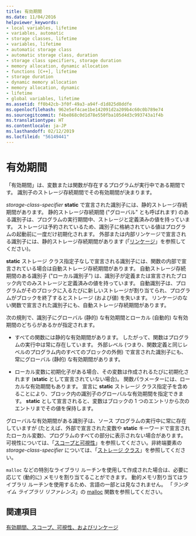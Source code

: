 ```yaml
---
title: 有効期間
ms.date: 11/04/2016
helpviewer_keywords:
- local variables, lifetime
- variables, automatic
- storage classes, lifetime
- variables, lifetime
- automatic storage class
- automatic storage class, duration
- storage class specifiers, storage duration
- memory allocation, dynamic allocation
- functions [C++], lifetime
- storage duration
- dynamic memory allocation
- memory allocation, dynamic
- lifetime
- global variables, lifetime
ms.assetid: ff0b42cb-3f0f-49a3-a94f-d1d825d8ddfe
ms.openlocfilehash: 962e5ef4cae1be142091d2a209b4c60c0b789e74
ms.sourcegitcommit: f4be868c0d1d78e550fba105d4d3c993743a1f4b
ms.translationtype: HT
ms.contentlocale: ja-JP
ms.lasthandoff: 02/12/2019
ms.locfileid: "56149441"
---
```

# <a name="lifetime"></a>有効期間

「有効期間」は、変数または関数が存在するプログラムが実行中である期間です。 識別子のストレージ存続期間でその有効期間が決まります。

*storage-class-specifier* **static** で宣言された識別子には、静的ストレージ存続期間があります。 静的ストレージ存続期間 ("グローバル" とも呼ばれます) のある識別子は、プログラムの実行期間中、ストレージと定義済みの値を持っています。 ストレージは予約されているため、識別子に格納されている値はプログラムの起動前に一度だけ初期化されます。 外部または内部リンケージで宣言される識別子には、静的ストレージ存続期間があります (「[リンケージ](../c-language/linkage.md)」を参照してください)。

**static** ストレージ クラス指定子なしで宣言される識別子には、関数の内部で宣言されている場合は自動ストレージ存続期間があります。 自動ストレージ存続期間のある識別子 ("ローカル識別子") は、識別子が定義または宣言されたブロック内でのみストレージと定義済みの値を持っています。 自動識別子は、プログラムがそのブロックに入るたびに新しいストレージが割り当てられ、プログラムがブロックを終了するとストレージ (および値) を失います。 リンケージのない関数で宣言された識別子にも、自動ストレージ存続期間があります。

次の規則で、識別子にグローバル (静的) な有効期間とローカル (自動的) な有効期間のどちらがあるかが指定されます。

- すべての関数には静的な有効期間があります。 したがって、関数はプログラムの実行中は常に存在しています。 外部レベル (つまり、関数定義と同じレベルのプログラム内のすべてのブロックの外側) で宣言された識別子にも、常にグローバル (静的) な有効期間があります。

- ローカル変数に初期化子がある場合、その変数は作成されるたびに初期化されます (**static** として宣言されていない場合)。 関数パラメーターには、ローカルな有効期間もあります。 宣言に **static** ストレージ クラス指定子を含めることにより、ブロック内の識別子のグローバルな有効期間を指定できます。 **static** として宣言されると、変数はブロックの 1 つのエントリから次のエントリまでその値を保持します。

グローバルな有効期間がある識別子は、ソース プログラムの実行中に常に存在していますが (たとえば、外部で宣言された変数や **static** キーワードで宣言されたローカル変数)、プログラムのすべての部分に表示されない場合があります。 可視性については、「[スコープと可視性](../c-language/scope-and-visibility.md)」を参照してください。非終端要素の *storage-class-specifier* については、「[ストレージ クラス](../c-language/c-storage-classes.md)」を参照してください。

`malloc` などの特別なライブラリ ルーチンを使用して作成された場合は、必要に応じて (動的に) メモリを割り当てることができます。 動的メモリ割り当てはライブラリ ルーチンを使用するため、言語の一部とは見なされません。 「*ランタイム ライブラリ リファレンス*」の [malloc](../c-runtime-library/reference/malloc.md) 関数を参照してください。

## <a name="see-also"></a>関連項目

[有効期間、スコープ、可視性、およびリンケージ](../c-language/lifetime-scope-visibility-and-linkage.md)
